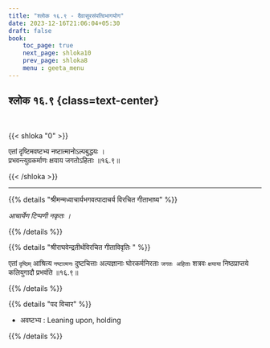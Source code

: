 ```yaml
---
title: "श्लोक १६.९ - दैवासुरसंपत्विभागयोग"
date: 2023-12-16T21:06:04+05:30
draft: false
book:
    toc_page: true
    next_page: shloka10
    prev_page: shloka8
    menu : geeta_menu
---
```




## श्लोक १६.९ {class=text-center}

<br/>

{{< shloka  "0"  >}}

एतां दृष्टिमवष्टभ्य नष्टात्मानोऽल्पबुद्धयः ।  
प्रभवन्त्युग्रकर्माणः क्षयाय जगतोऽहिताः ॥१६.९॥

{{< /shloka >}}

---


{{% details "श्रीमन्मध्वाचार्यभगवत्पादाचर्य विरचित  गीताभाष्य" %}}

*आचार्येण टिप्पणी नकृतः ।*

{{% /details %}}



{{% details "श्रीराघवेन्द्रतीर्थविरचित गीताविवृतिः " %}}

एतां `दृष्ठिम्` आश्रित्य `नष्टात्मनः` 
दुष्टचित्ताः अल्पज्ञानाः घोरकर्मनिरताः 
`जगतः अहिताः` शत्रवः 
`क्षयाया` निष्ठप्राप्तये 
कलियुगादौ प्रभवंति ॥१६.९॥

{{% /details %}}



{{% details "पद विचार" %}}

- अवष्टभ्य : Leaning upon, holding

{{% /details %}}
